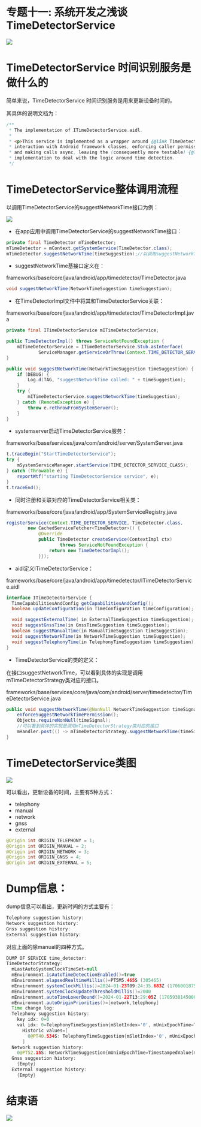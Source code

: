 
# 专题十一: 系统开发之浅谈TimeDetectorService

<img src="flows_time_001.png">


# TimeDetectorService 时间识别服务是做什么的

简单来说，TimeDetectorService 时间识别服务是用来更新设备时间的。

其具体的说明文档为：

```java
/**
 * The implementation of ITimeDetectorService.aidl.
 *
 * <p>This service is implemented as a wrapper around {@link TimeDetectorStrategy}. It handles
 * interaction with Android framework classes, enforcing caller permissions, capturing user identity
 * and making calls async, leaving the (consequently more testable) {@link TimeDetectorStrategy}
 * implementation to deal with the logic around time detection.
 */
```

# TimeDetectorService整体调用流程

以调用TimeDetectorService的suggestNetworkTime接口为例：

<img src="time_detector_whole.png">


- 在app应用中调用TimeDetectorService的suggestNetworkTime接口：

```java
private final TimeDetector mTimeDetector;
mTimeDetector = mContext.getSystemService(TimeDetector.class);
mTimeDetector.suggestNetworkTime(timeSuggestion);//以调用suggestNetworkTime为例
```

- suggestNetworkTime基接口定义在：

frameworks/base/core/java/android/app/timedetector/TimeDetector.java

```java
void suggestNetworkTime(NetworkTimeSuggestion timeSuggestion);
```


- 在TimeDetectorImpl文件中将其和TimeDetectorService关联：

frameworks/base/core/java/android/app/timedetector/TimeDetectorImpl.java

```java
private final ITimeDetectorService mITimeDetectorService;

public TimeDetectorImpl() throws ServiceNotFoundException {
    mITimeDetectorService = ITimeDetectorService.Stub.asInterface(
            ServiceManager.getServiceOrThrow(Context.TIME_DETECTOR_SERVICE));
}

public void suggestNetworkTime(NetworkTimeSuggestion timeSuggestion) {
    if (DEBUG) {
        Log.d(TAG, "suggestNetworkTime called: " + timeSuggestion);
    }
    try {
        mITimeDetectorService.suggestNetworkTime(timeSuggestion);
    } catch (RemoteException e) {
        throw e.rethrowFromSystemServer();
    }
}

```

- systemserver启动TimeDetectorService服务：

frameworks/base/services/java/com/android/server/SystemServer.java

```java
t.traceBegin("StartTimeDetectorService");
try {
    mSystemServiceManager.startService(TIME_DETECTOR_SERVICE_CLASS);
} catch (Throwable e) {
    reportWtf("starting TimeDetectorService service", e);
}
t.traceEnd();
```


- 同时注册和关联对应的TimeDetectorService相关类：

frameworks/base/core/java/android/app/SystemServiceRegistry.java

```java
registerService(Context.TIME_DETECTOR_SERVICE, TimeDetector.class,
        new CachedServiceFetcher<TimeDetector>() {
            @Override
            public TimeDetector createService(ContextImpl ctx)
                    throws ServiceNotFoundException {
                return new TimeDetectorImpl();
            }});
```


- aidl定义ITimeDetectorService：

frameworks/base/core/java/android/app/timedetector/ITimeDetectorService.aidl

```java
interface ITimeDetectorService {
  TimeCapabilitiesAndConfig getCapabilitiesAndConfig();
  boolean updateConfiguration(in TimeConfiguration timeConfiguration);

  void suggestExternalTime( in ExternalTimeSuggestion timeSuggestion);
  void suggestGnssTime(in GnssTimeSuggestion timeSuggestion);
  boolean suggestManualTime(in ManualTimeSuggestion timeSuggestion);
  void suggestNetworkTime(in NetworkTimeSuggestion timeSuggestion);
  void suggestTelephonyTime(in TelephonyTimeSuggestion timeSuggestion);
}
```


- TimeDetectorService的类的定义：

在接口suggestNetworkTime，可以看到具体的实现是调用mTimeDetectorStrategy类对应的接口。

frameworks/base/services/core/java/com/android/server/timedetector/TimeDetectorService.java

```java
public void suggestNetworkTime(@NonNull NetworkTimeSuggestion timeSignal) {
    enforceSuggestNetworkTimePermission();
    Objects.requireNonNull(timeSignal);
    //可以看到具体的实现是调用mTimeDetectorStrategy类对应的接口
    mHandler.post(() -> mTimeDetectorStrategy.suggestNetworkTime(timeSignal));
}
```

# TimeDetectorService类图

<img src="TimeDetectorService_class.png">


可以看出，更新设备的时间，主要有5种方式：

- telephony
- manual
- network
- gnss
- external

```java
@Origin int ORIGIN_TELEPHONY = 1;
@Origin int ORIGIN_MANUAL = 2;
@Origin int ORIGIN_NETWORK = 3;
@Origin int ORIGIN_GNSS = 4;
@Origin int ORIGIN_EXTERNAL = 5;
```


# Dump信息：

dump信息可以看出，更新时间的方式主要有：

```java
Telephony suggestion history:
Network suggestion history:
Gnss suggestion history:
External suggestion history:
```

对应上面的除manual的四种方式。

```java
DUMP OF SERVICE time_detector:
TimeDetectorStrategy:
  mLastAutoSystemClockTimeSet=null
  mEnvironment.isAutoTimeDetectionEnabled()=true
  mEnvironment.elapsedRealtimeMillis()=PT5M5.465S (305465)
  mEnvironment.systemClockMillis()=2024-01-23T09:24:35.683Z (1706001875683)
  mEnvironment.systemClockUpdateThresholdMillis()=2000
  mEnvironment.autoTimeLowerBound()=2024-01-22T13:29:05Z (1705930145000)
  mEnvironment.autoOriginPriorities()=[network,telephony]
  Time change log:
  Telephony suggestion history:
    key idx: 0=0
    val idx: 0=TelephonyTimeSuggestion{mSlotIndex='0', mUnixEpochTime=TimestampedValue{mReferenceTimeMillis=39050, mValue=1706001609000}, mDebugInfo=[Sending new time suggestion nitzSignal=NitzSignal{mReceiptElapsedMillis=PT39.05S, mNitzData=NitzData{mOriginalString=24/01/23,09:20:09+32,0, mZoneOffset=28800000, mDstOffset=0, mCurrentTimeMillis=1706001609000, mEmulatorHostTimeZone=null}, mAgeMillis=0}, reason=handleNitzReceived(NitzSignal{mReceiptElapsedMillis=PT39.05S, mNitzData=NitzData{mOriginalString=24/01/23,09:20:09+32,0, mZoneOffset=28800000, mDstOffset=0, mCurrentTimeMillis=1706001609000, mEmulatorHostTimeZone=null}, mAgeMillis=0})]}
      Historic values=[
        0@PT40.534S: TelephonyTimeSuggestion{mSlotIndex='0', mUnixEpochTime=TimestampedValue{mReferenceTimeMillis=39050, mValue=1706001609000}, mDebugInfo=[Sending new time suggestion nitzSignal=NitzSignal{mReceiptElapsedMillis=PT39.05S, mNitzData=NitzData{mOriginalString=24/01/23,09:20:09+32,0, mZoneOffset=28800000, mDstOffset=0, mCurrentTimeMillis=1706001609000, mEmulatorHostTimeZone=null}, mAgeMillis=0}, reason=handleNitzReceived(NitzSignal{mReceiptElapsedMillis=PT39.05S, mNitzData=NitzData{mOriginalString=24/01/23,09:20:09+32,0, mZoneOffset=28800000, mDstOffset=0, mCurrentTimeMillis=1706001609000, mEmulatorHostTimeZone=null}, mAgeMillis=0})]}
      ]
  Network suggestion history:
    0@PT52.15S: NetworkTimeSuggestion{mUnixEpochTime=TimestampedValue{mReferenceTimeMillis=52136, mValue=1706001622844}, mDebugInfo=[Origin: NetworkTimeUpdateService. event=3]}
  Gnss suggestion history:
    {Empty}
  External suggestion history:
    {Empty}
```



# 结束语

<img src="../Images/end_001.png">